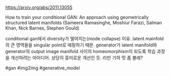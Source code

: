 https://arxiv.org/abs/2011.13055

How to train your conditional GAN: An approach using geometrically
  structured latent manifolds (Sameera Ramasinghe, Moshiur Farazi, Salman Khan, Nick Barnes, Stephen Gould)

conditional gan에서 diversity가 떨어지는(mode collapse) 이유. latent mainfold의 큰 영역들을 singular point로 매핑하기 때문. generator가 latent manifold와 generator의 output image manifold 사이의 homeomorphism이 되도록 학습 과정을 개선하려는 아이디어. 상당히 흥미로운 개선인 듯. 리만 기하 맛 좀 볼래?

#gan #img2img #generative_model 
